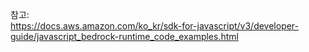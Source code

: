 참고:  
https://docs.aws.amazon.com/ko_kr/sdk-for-javascript/v3/developer-guide/javascript_bedrock-runtime_code_examples.html  